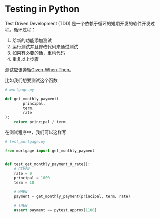 # Testing in Python

Test Driven Development (TDD) 是一个依赖于循环的短期开发的软件开发过程。循环过程：

1. 给新的功能添加测试
2. 运行测试并且修改代码来通过测试
3. 如果有必要的话，重构代码
4. 重复以上步骤

测试应该遵循[Given-When-Then](https://pythontest.com/strategy/given-when-then-2/)。

比如我们想要测试这个函数

```python
# mortgage.py

def get_monthly_payment(
        principal,
        term,
        rate
):
    return principal / term
```

在测试程序中，我们可以这样写

```python
# test_mortgage.py

from mortgage import get_monthly_payment


def test_get_monthly_payment_0_rate():
    # GIVEN
    rate = 0
    principal = 1000
    term = 10

    # WHEN
    payment = get_monthly_payment(principal, term, rate)

    # THEN
    assert payment == pytest.approx(1100)
```
